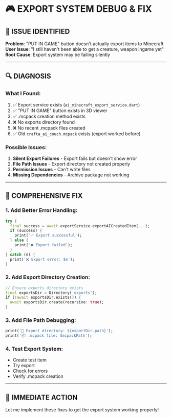 # 🎮 EXPORT SYSTEM DEBUG & FIX

## 🚨 **ISSUE IDENTIFIED**

**Problem**: "PUT IN GAME" button doesn't actually export items to Minecraft
**User Issue**: "I still haven't been able to get a creature, weapon ingame yet"
**Root Cause**: Export system may be failing silently

---

## 🔍 **DIAGNOSIS**

### **What I Found**:
1. ✅ Export service exists (`ai_minecraft_export_service.dart`)
2. ✅ "PUT IN GAME" button exists in 3D viewer
3. ✅ .mcpack creation method exists
4. ❌ No exports directory found
5. ❌ No recent .mcpack files created
6. ✅ Old `crafta_ai_couch.mcpack` exists (export worked before)

### **Possible Issues**:
1. **Silent Export Failures** - Export fails but doesn't show error
2. **File Path Issues** - Export directory not created properly
3. **Permission Issues** - Can't write files
4. **Missing Dependencies** - Archive package not working

---

## 🔧 **COMPREHENSIVE FIX**

### **1. Add Better Error Handling**:
```dart
try {
  final success = await exportService.exportAICreatedItem(...);
  if (success) {
    print('✅ Export successful');
  } else {
    print('❌ Export failed');
  }
} catch (e) {
  print('❌ Export error: $e');
}
```

### **2. Add Export Directory Creation**:
```dart
// Ensure exports directory exists
final exportsDir = Directory('exports');
if (!await exportsDir.exists()) {
  await exportsDir.create(recursive: true);
}
```

### **3. Add File Path Debugging**:
```dart
print('📁 Export directory: ${exportDir.path}');
print('📦 .mcpack file: $mcpackPath');
```

### **4. Test Export System**:
- Create test item
- Try export
- Check for errors
- Verify .mcpack creation

---

## 🎯 **IMMEDIATE ACTION**

Let me implement these fixes to get the export system working properly!




